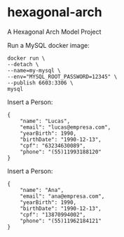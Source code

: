# hexagonal-arch
A Hexagonal Arch Model Project

Run a MySQL docker image:
```
docker run \
--detach \
--name=my-mysql \
--env="MYSQL_ROOT_PASSWORD=12345" \
--publish 6603:3306 \
mysql
```

Insert a Person:
```
{
    "name": "Lucas",
    "email": "lucas@empresa.com",
    "yearBirth": 1990,
    "birthDate": "1990-12-13",
    "cpf": "63234630089",
    "phone": "(55)11993188120"
}
```

Insert a Person:
```
{
    "name": "Ana",
    "email": "ana@empresa.com",
    "yearBirth": 1990,
    "birthDate": "1990-12-13",
    "cpf": "13870994002",
    "phone": "(55)11962184121"
}
```